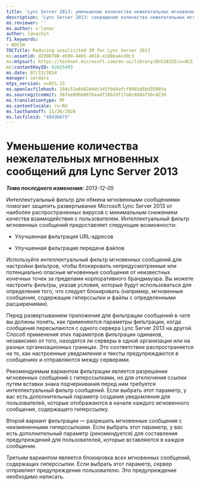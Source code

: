 ```yaml
---
title: 'Lync Server 2013: уменьшение количества нежелательных мгновенных сообщений'
description: 'Lync Server 2013: сокращение количества нежелательных мгновенных сообщений.'
ms.reviewer: ''
ms.author: v-lanac
author: lanachin
f1.keywords:
- NOCSH
TOCTitle: Reducing unsolicited IM for Lync Server 2013
ms:assetid: d2998708-e699-4465-a918-e1d9ea4c49c3
ms:mtpsurl: https://technet.microsoft.com/en-us/library/Dn518335(v=OCS.15)
ms:contentKeyID: 62625493
ms.date: 07/23/2014
manager: serdars
mtps_version: v=OCS.15
ms.openlocfilehash: 294c53a6b82b4dc345fbb9afcf9983d5bd35893a
ms.sourcegitcommit: 36fee89bb887bea4f18b19f17a8c69daf5bc423d
ms.translationtype: MT
ms.contentlocale: ru-RU
ms.lasthandoff: 11/26/2020
ms.locfileid: "49436673"
---
```

# <a name="reducing-unsolicited-im-for-lync-server-2013"></a>Уменьшение количества нежелательных мгновенных сообщений для Lync Server 2013

<div data-xmlns="http://www.w3.org/1999/xhtml">

<div class="topic" data-xmlns="http://www.w3.org/1999/xhtml" data-msxsl="urn:schemas-microsoft-com:xslt" data-cs="https://msdn.microsoft.com/">

<div data-asp="https://msdn2.microsoft.com/asp">



</div>

<div id="mainSection">

<div id="mainBody">

<span> </span>

_**Тема последнего изменения:** 2013-12-05_

Интеллектуальный фильтр для обмена мгновенными сообщениями помогает защитить развертывание Microsoft Lync Server 2013 от наиболее распространенных вирусов с минимальным снижением качества взаимодействия с пользователем. Интеллектуальный фильтр мгновенных сообщений предоставляет следующие возможности:

  - Улучшенная фильтрация URL-адресов

  - Улучшенная фильтрация передачи файлов

Используйте интеллектуальный фильтр мгновенных сообщений для настройки фильтров, чтобы блокировать непредусмотренные или потенциально опасные мгновенные сообщения от неизвестных конечных точек за пределами корпоративного брандмауэра. Вы можете настроить фильтры, указав условия, которые будут использоваться для определения того, что следует блокировать (например, мгновенные сообщения, содержащие гиперссылки и файлы с определенными расширениями).

Перед развертыванием приложения для фильтрации сообщений в чате вы должны понять, как применяются параметры фильтрации, когда сообщения пересылаются с одного сервера Lync Server 2013 на другой. Способ применения этих параметров фильтрации одинаков, независимо от того, находятся ли серверы в одной организации или на разных организационных границах. Это соответствие распространяется на то, как настроенные уведомления и тексты предупреждаются в сообщениях и отправляются между серверами.

Рекомендуемым вариантом фильтрации является разрешение мгновенных сообщений с гиперссылками, но для отключения ссылки путем вставки знака подчеркивания перед ним требуется интеллектуальный фильтр сообщений. Если выбрать этот параметр, у вас есть дополнительный параметр создания уведомления для пользователей, которые отображаются в начале каждого мгновенного сообщения, содержащего гиперссылку.

Второй вариант фильтрации — разрешить мгновенные сообщения с неизмененными гиперссылками. Если выбрать этот параметр, у вас есть дополнительный параметр (рекомендуется) для составления предупреждений для пользователей, которые вставляются в каждое сообщение.

Третьим вариантом является блокировка всех мгновенных сообщений, содержащих гиперссылки. Если выбрать этот параметр, сервер отправляет предупреждение пользователю. Это предупреждение необходимо написать.

</div>

<span> </span>

</div>

</div>

</div>


